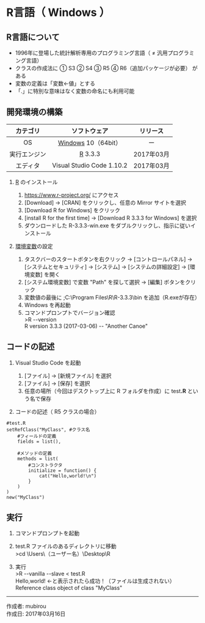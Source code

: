 # R言語（ Windows ）

## R言語について

* 1996年に登場した統計解析専用のプログラミング言語（ ≠ 汎用プログラミング言語）
* クラスの作成法に ① S3 ② S4 ③ R5 ④ R6（追加パッケージが必要） がある
* 変数の定義は「変数<-値」とする
* 「.」に特別な意味はなく変数の命名にも利用可能

## 開発環境の構築

|カテゴリ|ソフトウェア|リリース|
|:--:|:--:|:--:|
|OS|[Windows](https://ja.wikipedia.org/wiki/Microsoft_Windows) 10（64bit）|ー|
|実行エンジン|[R](http://bit.ly/2mJj45s) 3.3.3|2017年03月|
|エディタ|Visual Studio Code 1.10.2|2017年03月|

1. [R](http://bit.ly/2mJj45s) のインストール
    1. https://www.r-project.org/ にアクセス
    1. [Download] → [CRAN] をクリックし、任意の Mirror サイトを選択
    1. [Download R for Windows] をクリック
    1. [install R for the first time] → [Download R 3.3.3 for Windows] を選択
    1. ダウンロードした R-3.3.3-win.exe をダブルクリックし、指示に従いインストール

1. [環境変数](http://bit.ly/2lCIAgK)の設定  
    1. タスクバーのスタートボタンを右クリック → [コントロールパネル] → [システムとセキュリティ] → [システム] → [システムの詳細設定] → [環境変数] を開く
    1. [システム環境変数] で変数 "Path" を探して選択 → [編集] ボタンをクリック
    1. 変数値の最後に ;C:\Program Files\R\R-3.3.3\bin を追加（R.exeが存在）
    1. Windows を再起動
    1. コマンドプロンプトでバージョン確認  
        \>R --version  
        R version 3.3.3 (2017-03-06) -- "Another Canoe"

## コードの記述

1. Visual Studio Code を起動
    1. [ファイル] → [新規ファイル] を選択
    1. [ファイル] → [保存] を選択
    1. 任意の場所（今回はデスクトップ上に R フォルダを作成）に test<b>.R</b> という名で保存  

1. コードの記述（ R5 クラスの場合）
```
#test.R
setRefClass("MyClass", #クラス名
    #フィールドの定義
    fields = list(),

    #メソッドの定義
    methods = list(
        #コンストラクタ
        initialize = function() {
            cat("Hello,world!\n")
        }
    )
)
new("MyClass")
```

## 実行

1. コマンドプロンプトを起動

1. test.R ファイルのあるディレクトリに移動  
\>cd \Users\（ユーザー名）\Desktop\R

1. 実行  
\>R --vanilla  --slave < test.R  
Hello,world! ←と表示されたら成功！（ファイルは生成されない）  
Reference class object of class "MyClass"

***
作成者: mubirou  
作成日: 2017年03月16日